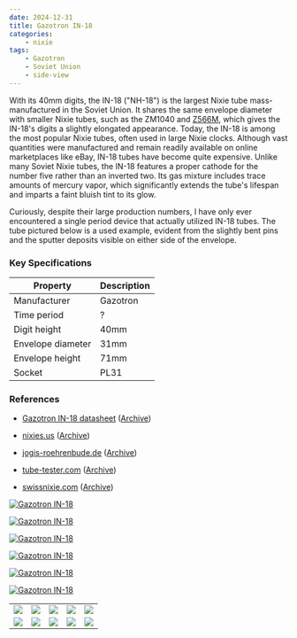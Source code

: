 ```yaml
---
date: 2024-12-31
title: Gazotron IN-18
categories:
    - nixie
tags:
    - Gazotron
    - Soviet Union
    - side-view
---
```


With its 40mm digits, the IN-18 ("NH-18") is the largest Nixie tube mass-manufactured in the Soviet Union. It shares the same envelope diameter with smaller Nixie tubes, such as the ZM1040 and [Z566M](/nixie/rft-z566m/), which gives the IN-18's digits a slightly elongated appearance. Today, the IN-18 is among the most popular Nixie tubes, often used in large Nixie clocks. Although vast quantities were manufactured and remain readily available on online marketplaces like eBay, IN-18 tubes have become quite expensive. Unlike many Soviet Nixie tubes, the IN-18 features a proper cathode for the number five rather than an inverted two. Its gas mixture includes trace amounts of mercury vapor, which significantly extends the tube's lifespan and imparts a faint bluish tint to its glow.

Curiously, despite their large production numbers, I have only ever encountered a single period device that actually utilized IN-18 tubes. The tube pictured below is a used example, evident from the slightly bent pins and the sputter deposits visible on either side of the envelope.

### Key Specifications

| Property          | Description |
|-------------------|-------------|
| Manufacturer      | Gazotron    |
| Time period       | ?           |
| Digit height      | 40mm        |
| Envelope diameter | 31mm        |
| Envelope height   | 71mm        |
| Socket            | PL31        |

### References

- [Gazotron IN-18 datasheet](https://www.tube-tester.com/sites/nixie/dat_arch/IN-18_04.pdf) ([Archive](https://web.archive.org/web/20240727103051/http://tube-tester.com/sites/nixie/dat_arch/IN-18_04.pdf))

- [nixies.us](https://www.nixies.us/bwg_gallery/in-18/) ([Archive](https://web.archive.org/web/20240812135515/https://www.nixies.us/bwg_gallery/in-18/))

- [jogis-roehrenbude.de](https://www.jogis-roehrenbude.de/Roehren-Geschichtliches/Nixie/IN18.htm) ([Archive](https://web.archive.org/web/20240421201516/https://www.jogis-roehrenbude.de/Roehren-Geschichtliches/Nixie/IN18.htm))

- [tube-tester.com](https://www.tube-tester.com/sites/nixie/data/in18.htm) ([Archive](https://web.archive.org/web/20240905150502/https://www.tube-tester.com/sites/nixie/data/in18.htm))

- [swissnixie.com](https://www.swissnixie.com/tubes/IN18/) ([Archive](https://web.archive.org/web/20240424051838/https://www.swissnixie.com/tubes/IN18/))

[![Gazotron IN-18](assets/1.jpg)](assets/1.jpg)

[![Gazotron IN-18](assets/2.jpg)](assets/2.jpg)

[![Gazotron IN-18](assets/3.jpg)](assets/3.jpg)

[![Gazotron IN-18](assets/4.jpg)](assets/4.jpg)

[![Gazotron IN-18](assets/5.jpg)](assets/5.jpg)

[![Gazotron IN-18](assets/6.jpg)](assets/6.jpg)

<table>
    <tr>
        <td>
            <a href="assets/7.jpg">
                <img src="assets/7.jpg">
            </a>
        </td>
        <td>
            <a href="assets/8.jpg">
                <img src="assets/8.jpg">
            </a>
        </td>
        <td>
            <a href="assets/9.jpg">
                <img src="assets/9.jpg">
            </a>
        </td>
         <td>
            <a href="assets/10.jpg">
                <img src="assets/10.jpg">
            </a>
        </td>
        <td>
            <a href="assets/11.jpg">
                <img src="assets/11.jpg">
            </a>
        </td>
    </tr>
    <tr>
        <td>
            <a href="assets/12.jpg">
                <img src="assets/12.jpg">
            </a>
        </td>
        <td>
            <a href="assets/13.jpg">
                <img src="assets/13.jpg">
            </a>
        </td>
        <td>
            <a href="assets/14.jpg">
                <img src="assets/14.jpg">
            </a>
        </td>
         <td>
            <a href="assets/15.jpg">
                <img src="assets/15.jpg">
            </a>
        </td>
        <td>
            <a href="assets/16.jpg">
                <img src="assets/16.jpg">
            </a>
        </td>
    </tr>
</table>